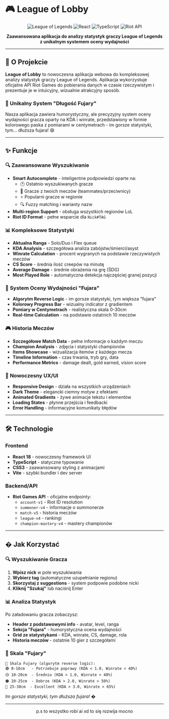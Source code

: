 # 🎮 League of Lobby

<div align="center">

![League of Legends](https://img.shields.io/badge/League%20of%20Legends-Analytics-gold?style=for-the-badge&logo=riot-games)
![React](https://img.shields.io/badge/React-18.x-blue?style=for-the-badge&logo=react)
![TypeScript](https://img.shields.io/badge/TypeScript-5.x-blue?style=for-the-badge&logo=typescript)
![Riot API](https://img.shields.io/badge/Riot%20Games%20API-Official-red?style=for-the-badge)

**Zaawansowana aplikacja do analizy statystyk graczy League of Legends z unikalnym systemem oceny wydajności**

</div>

---

## 🎯 O Projekcie

**League of Lobby** to nowoczesna aplikacja webowa do kompleksowej analizy statystyk graczy League of Legends. Aplikacja wykorzystuje oficjalne API Riot Games do pobierania danych w czasie rzeczywistym i prezentuje je w intuicyjny, wizualnie atrakcyjny sposób.

### 🌟 Unikalny System "Długość Fujary"

Nasza aplikacja zawiera humorystyczny, ale precyzyjny system oceny wydajności gracza oparty na KDA i winrate, przedstawiony w formie kolorowego paska z pomiarami w centymetrach - im gorsze statystyki, tym... dłuższa fujara! 😄

---

## ✨ Funkcje

### 🔍 **Zaawansowane Wyszukiwanie**
- **Smart Autocomplete** - inteligentne podpowiedzi oparte na:
  - 🕐 Ostatnio wyszukiwanych gracze
  - 👥 Gracze z twoich meczów (teammates/przeciwnicy)
  - ⭐ Popularni gracze w regionie
  - 🔍 Fuzzy matching i warianty nazw
- **Multi-region Support** - obsługa wszystkich regionów LoL
- **Riot ID Format** - pełne wsparcie dla `Nick#TAG`

### 📊 **Kompleksowe Statystyki**
- **Aktualna Ranga** - Solo/Duo i Flex queue
- **KDA Analysis** - szczegółowa analiza zabójstw/śmierci/asyst
- **Winrate Calculation** - procent wygranych na podstawie rzeczywistych meczów
- **CS Score** - średnia ilość creepów na minutę
- **Average Damage** - średnie obrażenia na grę (ŚDG)
- **Most Played Role** - automatyczna detekcja najczęściej granej pozycji

### 🎯 **System Oceny Wydajności "Fujara"**
- **Algorytm Reverse Logic** - im gorsze statystyki, tym większa "fujara"
- **Kolorowy Progress Bar** - wizualny indicator z gradientem
- **Pomiary w Centymetrach** - realistyczna skala 0-30cm
- **Real-time Calculation** - na podstawie ostatnich 10 meczów

### 🎮 **Historia Meczów**
- **Szczegółowe Match Data** - pełne informacje o każdym meczu
- **Champion Analysis** - zdjęcia i statystyki championów
- **Items Showcase** - wizualizacja itemów z każdego mecza
- **Timeline Information** - czas trwania, tryb gry, data
- **Performance Metrics** - damage dealt, gold earned, vision score

### 🚀 **Nowoczesny UX/UI**
- **Responsive Design** - działa na wszystkich urządzeniach
- **Dark Theme** - elegancki ciemny motyw z efektami
- **Animated Gradients** - żywe animacje tekstu i elementów
- **Loading States** - płynne przejścia i feedbacki
- **Error Handling** - informacyjne komunikaty błędów

---

## 🛠️ Technologie

### Frontend
- **React 18** - nowoczesny framework UI
- **TypeScript** - statyczne typowanie
- **CSS3** - zaawansowany styling z animacjami
- **Vite** - szybki bundler i dev server

### Backend/API
- **Riot Games API** - oficjalne endpointy:
  - `account-v1` - Riot ID resolution
  - `summoner-v4` - informacje o summonerze
  - `match-v5` - historia meczów
  - `league-v4` - rankingi
  - `champion-mastery-v4` - mastery championów

---

## � Jak Korzystać

### 🔍 Wyszukiwanie Gracza

1. **Wpisz nick** w pole wyszukiwania
2. **Wybierz tag** (automatyczne uzupełnianie regionu)
3. **Skorzystaj z suggestions** - system podpowie podobne nicki
4. **Kliknij "Szukaj"** lub naciśnij Enter

### 📊 Analiza Statystyk

Po załadowaniu gracza zobaczysz:
- **Header z podstawowymi info** - avatar, level, ranga
- **Sekcja "Fujara"** - humorystyczna ocena wydajności
- **Grid ze statystykami** - KDA, winrate, CS, damage, rola
- **Historia meczów** - ostatnie 10 gier z szczegółami

### 🎯 Skala "Fujary"

```
📏 Skala Fujary (algorytm reverse logic):
🟢 0-10cm   - Potrzebuje poprawy (KDA < 1.0, Winrate < 40%)
🟡 10-20cm  - Średnio (KDA > 1.0, Winrate > 40%)
🟠 20-25cm  - Dobrze (KDA > 2.0, Winrate > 50%)
🔴 25-30cm  - Excellent (KDA > 3.0, Winrate > 65%)
```

*Im gorsze statystyki, tym dłuższa fujara! �*

---

<div align="center">

p.s to wszystko robi ai xd to się rozwija mocno

</div>